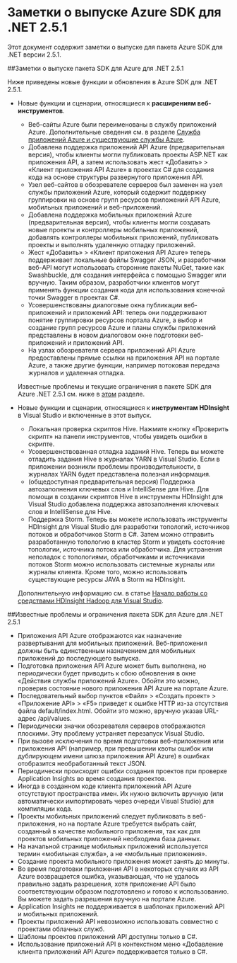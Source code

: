 <properties 
   pageTitle="Заметки о выпуске Azure SDK для .NET 2.5.1" 
   description="Заметки о выпуске Azure SDK для .NET 2.5.1" 
   services="app-service" 
   documentationCenter=".net,nodejs,java" 
   authors="Juliako" 
   manager="dwrede" 
   editor=""/>

<tags
   ms.service="app-service"
   ms.devlang="multiple"
   ms.topic="article"
   ms.tgt_pltfrm="na"
   ms.workload="integration" 
   ms.date="03/24/2015"
   ms.author="juliako"/>


# Заметки о выпуске Azure SDK для .NET 2.5.1

Этот документ содержит заметки о выпуске для пакета Azure SDK для .NET версии 2.5.1.

##Заметки о выпуске пакета SDK для Azure для .NET 2.5.1

Ниже приведены новые функции и обновления в Azure SDK для .NET 2.5.1.

- Новые функции и сценарии, относящиеся к **расширениям веб-инструментов**. 

	- Веб-сайты Azure были переименованы в службу приложений Azure. Дополнительные сведения см. в разделе [Служба приложений Azure и существующие службы Azure](app-service-changes-existing-services.md).
	- Добавлена поддержка приложений API Azure (предварительная версия), чтобы клиенты могли публиковать проекты ASP.NET как приложения API, а затем использовать жест «Добавить» > «Клиент приложения API Azure» в проектах C# для создания кода на основе структуры развернутого приложения API. 
	- Узел веб-сайтов в обозревателе серверов был заменен на узел службы приложений Azure, который содержит поддержку группировки на основе групп ресурсов приложений API Azure, мобильных приложений и веб-приложений.
	- Добавлена поддержка мобильных приложений Azure (предварительная версия), чтобы клиенты могли создавать новые проекты и контроллеры мобильных приложений, добавлять контроллеры мобильных приложений, публиковать проекты и выполнять удаленную отладку приложений.
	- Жест «Добавить» > «Клиент приложения API Azure» теперь поддерживает локальные файлы Swagger JSON, и разработчики веб-API могут использовать сторонние пакеты NuGet, такие как Swashbuckle, для создания интерфейса с помощью Swagger или вручную. Таким образом, разработчики клиентов могут применять функции создания кода для использования конечной точки Swagger в проектах C#. 
	- Усовершенствованы диалоговые окна публикации веб-приложений и приложений API: теперь они поддерживают понятие группировки ресурсов портала Azure, а выбор и создание групп ресурсов Azure и планы службы приложений представлены в новом диалоговом окне подготовки веб-приложений и приложений API. 
	- На узлах обозревателя сервера приложений API Azure предоставлены прямые ссылки на приложения API на портале Azure, а также другие функции, например потоковая передача журналов и удаленная отладка.

	Известные проблемы и текущие ограничения в пакете SDK для Azure .NET 2.5.1 см. ниже в [этом](app-service-release-notes.md#known_issues_2_5_1) разделе.


- Новые функции и сценарии, относящиеся к **инструментам HDInsight** в Visual Studio и включенные в этот выпуск.
	- Локальная проверка скриптов Hive. Нажмите кнопку «Проверить скрипт» на панели инструментов, чтобы увидеть ошибки в скрипте. 
	- Усовершенствованная отладка заданий Hive. Теперь вы можете отладить задания Hive в журналах YARN в Visual Studio. Если в приложении возникли проблемы производительности, в журналах YARN будет представлена полезная информация.
	- (общедоступная предварительная версия) Поддержка автозаполнения ключевых слов и IntelliSense для Hive. Для помощи в создании скриптов Hive в инструменты HDInsight для Visual Studio добавлена поддержка автозаполнения ключевых слов и IntelliSense для Hive.
	- Поддержка Storm. Теперь вы можете использовать инструменты HDInsight для Visual Studio для разработки топологий, источников потоков и обработчиков Storm в C#. Затем можно отправить разработанную топологию в кластер Storm и увидеть состояние топологии, источника потока или обработчика. Для устранения неполадок с топологиями, обработчиками и источниками потоков Storm можно использовать системные журналы или журналы клиента. Кроме того, можно использовать существующие ресурсы JAVA в Storm на HDInsight.
	
	Дополнительную информацию см. в статье [Начало работы со средствами HDInsight Hadoop для Visual Studio](hdinsight-hadoop-visual-studio-tools-get-started.md).



##<a id="known_issues_2_5_1"></a>Известные проблемы и ограничения пакета SDK для Azure для .NET 2.5.1

- Приложения API Azure отображаются как назначение развертывания для мобильных приложений. Веб-приложения должны быть единственным назначением для мобильных приложений до последующего выпуска. 
- Подготовка приложения API Azure может быть выполнена, но периодически будет приводить к сбою обновления в окне «Действия службы приложений Azure». Обойти это можно, проверив состояние нового приложения API Azure на портале Azure. 
- Последовательный выбор пунктов «Файл» > «Создать проект» > «Приложение API» > «F5» приведет к ошибке HTTP из-за отсутствия файла default/index.html. Обойти это можно, вручную указав URL-адрес /api/values. 
- Периодически значки обозревателя серверов отображаются плоскими. Эту проблему устраняет перезапуск Visual Studio. 
- При вызове исключения по время подготовки веб-приложения или приложения API (например, при превышении квоты ошибок или дублирующем имени шлюза приложения API Azure) в ошибках отобразится необработанный текст JSON. 
- Периодически происходят ошибки создания проектов при проверке Application Insights во время создания проектов.
- Иногда в созданном коде клиента приложений API Azure отсутствуют пространства имен. Их нужно включить вручную (или автоматически импортировать через очереди Visual Studio) для компиляции кода. 
- Проекты мобильных приложений следует публиковать в веб-приложения, но на портале Azure требуется выбрать сайт, созданный в качестве мобильного приложения, так как для проектов мобильных приложений необходима база данных. 
- На начальной странице мобильных приложений используется термин «мобильная служба», а не «мобильные приложения». 
- Создание проекта мобильного приложения может занять до минуты. 
- Во время подготовки приложения API в некоторых случаях из API Azure возвращается ошибка, указывающая, что не удалось правильно задать разрешения, хотя приложение API было соответствующим образом подготовлено и готово к использованию. Вы можете задать разрешения вручную на портале Azure.
- Application Insights не поддерживается в шаблонах приложений API и мобильных приложений.
- Проекты приложений API невозможно использовать совместно с проектами облачных служб.
- Шаблоны проектов приложений API доступны только в C#.
- Использование приложений API в контекстном меню «Добавление клиента приложений API Azure» поддерживается только в C#.


<!--HONumber=54-->